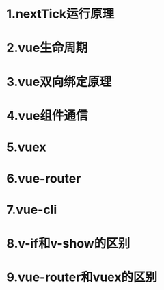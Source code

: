 # 1.nextTick运行原理
# 2.vue生命周期
# 3.vue双向绑定原理
# 4.vue组件通信
# 5.vuex
# 6.vue-router
# 7.vue-cli
# 8.v-if和v-show的区别
# 9.vue-router和vuex的区别
